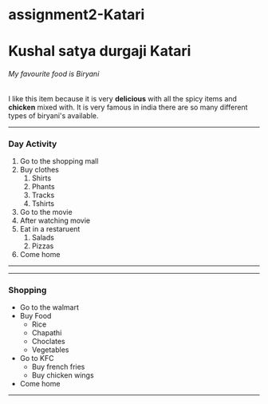 # assignment2-Katari
# Kushal satya durgaji Katari
###### My favourite food is Biryani
I like this item because it is very **delicious** with all the spicy items and **chicken** mixed with.
It is very famous in india there are so many different types of biryani's available. 

***
### Day Activity
1. Go to the shopping mall
2. Buy clothes
   1. Shirts
   2. Phants
   3. Tracks
   4. Tshirts
1. Go to the movie
2. After watching movie 
3. Eat in a restaruent 
   1. Salads
   2. Pizzas
1. Come home
***

***
### Shopping
* Go to the walmart
* Buy Food
   * Rice
   * Chapathi
   * Choclates
   * Vegetables
* Go to KFC
   * Buy french fries 
   * Buy chicken wings
* Come home

***